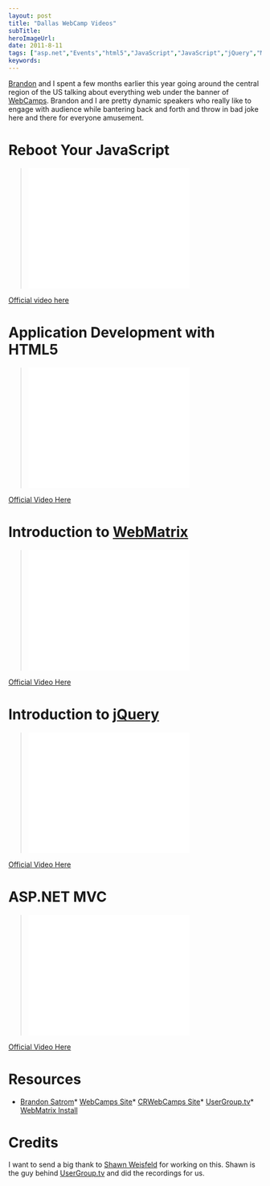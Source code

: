 ```yaml
---
layout: post 
title: "Dallas WebCamp Videos"
subTitle: 
heroImageUrl: 
date: 2011-8-11
tags: ["asp.net","Events","html5","JavaScript","JavaScript","jQuery","MVC","UserGroupTV","Videos","Videos","WebCamp"]
keywords: 
---
```


[Brandon](http://userinexperience.com) and I spent a few months earlier this year going around the central region of the US talking about everything web under the banner of [WebCamps](http://webcamps.ms/). Brandon and I are pretty dynamic speakers who really like to engage with audience while bantering back and forth and throw in bad joke here and there for everyone amusement.

# Reboot Your JavaScript
  > <object id="scPlayer" type="application/x-shockwave-flash" data="http://content.screencast.com/users/UserGroupTV/folders/UGTV/media/2b23cc0c-8c3d-4adc-b64d-76249a1e6efe/scplayer.swf" height="240" width="320"><param name="movie" value="http://content.screencast.com/users/UserGroupTV/folders/UGTV/media/2b23cc0c-8c3d-4adc-b64d-76249a1e6efe/scplayer.swf" /><param name="quality" value="high" /><param name="bgcolor" value="#FFFFFF" /><param name="flashVars" value="thumb=http://content.screencast.com/users/UserGroupTV/folders/UGTV/media/2b23cc0c-8c3d-4adc-b64d-76249a1e6efe/FirstFrame.jpg&containerwidth=320&containerheight=240&autohide=true&autostart=false&loop=false&showendscreen=true&showsearch=false&showstartscreen=true&tocdoc=left&xmp=sc.xmp&analytics=UA-19917700-1&content=http://content.screencast.com/users/UserGroupTV/folders/UGTV/media/2b23cc0c-8c3d-4adc-b64d-76249a1e6efe/20110516_MVC_WEB_Camp_Part1.mp4&blurover=false" /><param name="allowFullScreen" value="true" /><param name="scale" value="showall" /><param name="allowScriptAccess" value="always" /><param name="base" value="http://content.screencast.com/users/UserGroupTV/folders/UGTV/media/2b23cc0c-8c3d-4adc-b64d-76249a1e6efe/" /><iframe type="text/html" style="overflow: hidden;" src="embed" frameborder="0" height="240" scrolling="no" width="320"></iframe></object>  

[Official video here](http://usergroup.tv/videos/webmatrix-to-asp.net-mvc-web-camp-part-1---reboot-your-javascript) 

# Application Development with HTML5
  > <object id="scPlayer" type="application/x-shockwave-flash" data="http://content.screencast.com/users/UserGroupTV/folders/UGTV/media/01578277-f22f-498c-9acb-98ee3f9f770e/scplayer.swf" height="240" width="320"><param name="movie" value="http://content.screencast.com/users/UserGroupTV/folders/UGTV/media/01578277-f22f-498c-9acb-98ee3f9f770e/scplayer.swf" /><param name="quality" value="high" /><param name="bgcolor" value="#FFFFFF" /><param name="flashVars" value="thumb=http://content.screencast.com/users/UserGroupTV/folders/UGTV/media/01578277-f22f-498c-9acb-98ee3f9f770e/FirstFrame.jpg&containerwidth=320&containerheight=240&autohide=true&autostart=false&loop=false&showendscreen=true&showsearch=false&showstartscreen=true&tocdoc=left&xmp=sc.xmp&analytics=UA-19917700-1&content=http://content.screencast.com/users/UserGroupTV/folders/UGTV/media/01578277-f22f-498c-9acb-98ee3f9f770e/20110516_MVC_WEB_Camp_Part2.mp4&blurover=false" /><param name="allowFullScreen" value="true" /><param name="scale" value="showall" /><param name="allowScriptAccess" value="always" /><param name="base" value="http://content.screencast.com/users/UserGroupTV/folders/UGTV/media/01578277-f22f-498c-9acb-98ee3f9f770e/" /><iframe type="text/html" style="overflow: hidden;" src="embed" frameborder="0" height="240" scrolling="no" width="320"></iframe></object>  

[Official Video Here](http://usergroup.tv/videos/webmatrix-to-asp.net-mvc-web-camp-part-2---application-development-with-html5)

# Introduction to [WebMatrix](http://asp.net/webmatrix)
  > <object id="scPlayer" type="application/x-shockwave-flash" data="http://content.screencast.com/users/UserGroupTV/folders/UGTV/media/fabf9a64-de57-45a5-b817-57c813bdb02d/scplayer.swf" height="240" width="320"><param name="movie" value="http://content.screencast.com/users/UserGroupTV/folders/UGTV/media/fabf9a64-de57-45a5-b817-57c813bdb02d/scplayer.swf" /><param name="quality" value="high" /><param name="bgcolor" value="#FFFFFF" /><param name="flashVars" value="thumb=http://content.screencast.com/users/UserGroupTV/folders/UGTV/media/fabf9a64-de57-45a5-b817-57c813bdb02d/FirstFrame.jpg&containerwidth=320&containerheight=240&autohide=true&autostart=false&loop=false&showendscreen=true&showsearch=false&showstartscreen=true&tocdoc=left&xmp=sc.xmp&analytics=UA-19917700-1&content=http://content.screencast.com/users/UserGroupTV/folders/UGTV/media/fabf9a64-de57-45a5-b817-57c813bdb02d/20110516_MVC_WEB_Camp_Part3.mp4&blurover=false" /><param name="allowFullScreen" value="true" /><param name="scale" value="showall" /><param name="allowScriptAccess" value="always" /><param name="base" value="http://content.screencast.com/users/UserGroupTV/folders/UGTV/media/fabf9a64-de57-45a5-b817-57c813bdb02d/" /><iframe type="text/html" style="overflow: hidden;" src="embed" frameborder="0" height="240" scrolling="no" width="320"></iframe></object>  

[Official Video Here](http://usergroup.tv/videos/webmatrix-to-asp.net-mvc-web-camp-part-3---what-is-microsoft-webmatrix)

# Introduction to [jQuery](http://jQuery.com)
  > <object id="scPlayer" type="application/x-shockwave-flash" data="http://content.screencast.com/users/UserGroupTV/folders/UGTV/media/8c9ae2e0-cfe2-424a-aec1-2f0426f161c9/scplayer.swf" height="240" width="320"><param name="movie" value="http://content.screencast.com/users/UserGroupTV/folders/UGTV/media/8c9ae2e0-cfe2-424a-aec1-2f0426f161c9/scplayer.swf" /><param name="quality" value="high" /><param name="bgcolor" value="#FFFFFF" /><param name="flashVars" value="thumb=http://content.screencast.com/users/UserGroupTV/folders/UGTV/media/8c9ae2e0-cfe2-424a-aec1-2f0426f161c9/FirstFrame.jpg&containerwidth=320&containerheight=240&autohide=true&autostart=false&loop=false&showendscreen=true&showsearch=false&showstartscreen=true&tocdoc=left&xmp=sc.xmp&analytics=UA-19917700-1&content=http://content.screencast.com/users/UserGroupTV/folders/UGTV/media/8c9ae2e0-cfe2-424a-aec1-2f0426f161c9/20110516_MVC_WEB_Camp_Part4.mp4&blurover=false" /><param name="allowFullScreen" value="true" /><param name="scale" value="showall" /><param name="allowScriptAccess" value="always" /><param name="base" value="http://content.screencast.com/users/UserGroupTV/folders/UGTV/media/8c9ae2e0-cfe2-424a-aec1-2f0426f161c9/" /><iframe type="text/html" style="overflow: hidden;" src="embed" frameborder="0" height="240" scrolling="no" width="320"></iframe></object>  

[Official Video Here](http://usergroup.tv/videos/webmatrix-to-asp.net-mvc-web-camp-part-4---an-introduction-to-jquery)

# ASP.NET MVC
  > <object id="scPlayer" type="application/x-shockwave-flash" data="http://content.screencast.com/users/UserGroupTV/folders/UGTV/media/2c14089c-6dfd-484d-b8e6-57f8a800a78a/scplayer.swf" height="240" width="320"><param name="movie" value="http://content.screencast.com/users/UserGroupTV/folders/UGTV/media/2c14089c-6dfd-484d-b8e6-57f8a800a78a/scplayer.swf" /><param name="quality" value="high" /><param name="bgcolor" value="#FFFFFF" /><param name="flashVars" value="thumb=http://content.screencast.com/users/UserGroupTV/folders/UGTV/media/2c14089c-6dfd-484d-b8e6-57f8a800a78a/FirstFrame.jpg&containerwidth=320&containerheight=240&autohide=true&autostart=false&loop=false&showendscreen=true&showsearch=false&showstartscreen=true&tocdoc=left&xmp=sc.xmp&analytics=UA-19917700-1&content=http://content.screencast.com/users/UserGroupTV/folders/UGTV/media/2c14089c-6dfd-484d-b8e6-57f8a800a78a/20110516_MVC_WEB_Camp_Part5.mp4&blurover=false" /><param name="allowFullScreen" value="true" /><param name="scale" value="showall" /><param name="allowScriptAccess" value="always" /><param name="base" value="http://content.screencast.com/users/UserGroupTV/folders/UGTV/media/2c14089c-6dfd-484d-b8e6-57f8a800a78a/" /><iframe type="text/html" style="overflow: hidden;" src="embed" frameborder="0" height="240" scrolling="no" width="320"></iframe></object>  

[Official Video Here](http://usergroup.tv/videos/webmatrix-to-asp.net-mvc-web-camp-part-5---asp.net-web-forms-vs.-mvc)

# Resources

*   [Brandon Satrom](http://userinexperience.com)*   [WebCamps Site](http://webcamps.ms/)*   [CRWebCamps Site](http://crwebcamps.ms/)*   [UserGroup.tv](http://usergroup.tv/)*   [WebMatrix Install](http://on.csell.net/wminstall)  

# Credits

I want to send a big thank to [Shawn Weisfeld](http://shawnweisfeld.com) for working on this. Shawn is the guy behind [UserGroup.tv](http://usergroup.tv/) and did the recordings for us.